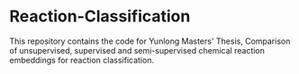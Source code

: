 # Reaction-Classification

This repository contains the code for Yunlong Masters' Thesis, Comparison of unsupervised, supervised and semi-supervised chemical reaction embeddings for reaction classification.
